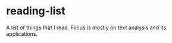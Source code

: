 # reading-list
A list of things that I read. Focus is mostly on text analysis and its applications.
